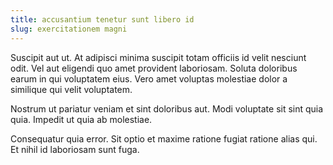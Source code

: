 ```yaml
---
title: accusantium tenetur sunt libero id
slug: exercitationem magni
---
```


Suscipit aut ut. At adipisci minima suscipit totam officiis id velit nesciunt odit. Vel aut eligendi quo amet provident laboriosam. Soluta doloribus earum in qui voluptatem eius. Vero amet voluptas molestiae dolor a similique qui velit voluptatem.

Nostrum ut pariatur veniam et sint doloribus aut. Modi voluptate sit sint quia quia. Impedit ut quia ab molestiae.

Consequatur quia error. Sit optio et maxime ratione fugiat ratione alias qui. Et nihil id laboriosam sunt fuga.
